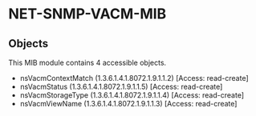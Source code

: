 # NET-SNMP-VACM-MIB

## Objects

This MIB module contains 4 accessible objects.

- nsVacmContextMatch (1.3.6.1.4.1.8072.1.9.1.1.2) [Access: read-create]
- nsVacmStatus (1.3.6.1.4.1.8072.1.9.1.1.5) [Access: read-create]
- nsVacmStorageType (1.3.6.1.4.1.8072.1.9.1.1.4) [Access: read-create]
- nsVacmViewName (1.3.6.1.4.1.8072.1.9.1.1.3) [Access: read-create]
